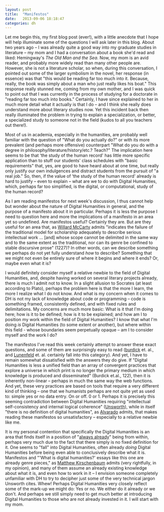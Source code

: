 ```yaml
---
layout: post
title:  "Manifestos"
date:   2013-09-06 18:18:47
categories: dh
---
```


Let me begin this, my first blog post (ever!), with a little anecdote that I hope will help illuminate some of the questions I will ask later in this blog. About two years ago – I was already quite a good way into my graduate studies in literature – my mom and I had a conversation about a book she'd read and liked: Hemingway's _The Old Man and the Sea_. Now, my mom is an avid reader, and probably more widely read than many other people are. However, she is not a literature scholar, so when, during this conversation, I pointed out some of the larger symbolism in the novel, her response (in essence) was that "this would be reading far too much into it. Because, really, the book was simply about a man who just really likes his boat." This response really stunned me, coming from my own mother, and I was quick to point out that I was currently in the process of studying for a doctorate in "reading far too much into books." Certainly, I have since explained to her in much more detail what it actually is that I do – and I think she really does understand more about literary studies now. Yet this incident back then really illuminated the problem in trying to explain a specialization, or better, a specialized study to someone not in the field (kudos to all you teachers out there!).

Most of us in academia, especially in the humanities, are probably well familiar with the question of "What do you actually do?" or with its more prevalent (and perhaps more offensive) counterpart "What do you do with a degree in philosophy/literature/history/etc.? Teach?" The implication here seems to be that ‘the study of the human record' has little more specific application than to stuff our students' class schedules with "basic requirements" that, yes, are good to have heard about at one time, but really only justify our own indulgences and distract students from the pursuit of "a real job." So, then, if the value of ‘the study of the human record' already is hard to justify – even to explain – what are we to do with Digital Humanities, which, perhaps far too simplified, is the digital, or computational, study of the human record?

<!--break-->

As I am reading manifestos for next week's discussion, I thus cannot help but wonder about the nature of Digital Humanities in general, and the purpose of a manifesto about it in particular. Perhaps it is less the purpose I need to question here and more the implications of a manifesto in an area yet so undefined. Are manifestos useful? Certainly they are. But are they useful for an area that, as [Willard McCarty][mccarty] admits "indicates the failure of the traditional model for scholarship adequately to describe serious intellectual work … [and] whose scope cannot be delimited in the same way and to the same extent as the traditional, nor can its genre be confined to stable discursive prose" (1227)? In other words, can we describe something we perhaps do not yet fully understand _how_ to describe? Something that we might not even be entirely sure of where it begins and where it ends? Or, maybe even what it is?

I would definitely consider myself a relative newbie to the field of Digital Humanities, and, despite having worked on several literary projects already, there is much I admit not to know. In a slight allusion to Socrates (at least according to Plato), perhaps the problem here is that the more I learn, the more I realize what I do not know. And what is my concern when it comes to DH is not my lack of knowledge about code or programming – code is something framed, consistently defined, and with fixed rules and delimitations. My concerns are much more basic: What is it that I'm doing here; how is it to be defined; how is it to be explained; and how am I to position my work within the field of Digital Humanities? I know that what I'm doing _is_ Digital Humanities (to some extent or another), but where within this field - whose boundaries seem perpetually opaque – am I to consider myself and the work I do?

The manifestos I've read this week certainly attempt to answer these exact questions, and some of them are surprisingly easy to read ([burdick][burdick] et. al., and [Lunenfeld][lunenfeld] et. al. certainly fall into this category). And yet, I have to remain somewhat dissatisfied with the answers they do give. If "Digital Humanities is less a unified field than an array of convergent practices that explore a universe in which print is no longer the primary medium in which knowledge is produced and disseminated" (Burdick et.al., 122), then it is inherently non-linear – perhaps in much the same way the web functions. And yet, these very practices are based on tools that require a very different kind of thinking – one that we humanists perhaps are not quite yet as used to: simple yes or no data entry. On or off. 0 or 1. Perhaps it is precisely this seeming contradiction between Digital Humanities requiring "intellectual self-consistency and internal logical coherence" ([Unsworth][unsworth]), while in itself "there is no definition of digital humanities", as [Alvarado][alvarado] admits, that makes reading these manifestos so unsatisfactory – especially to a relative newbie like me.

It is my personal contention that specifically the Digital Humanities is an area that finds itself in a position of "[always already][always-ready]" being from within, perhaps very much due to the fact that there simply is no fixed definition for it. One seems to "fall" into Digital Humanities, often already _doing_ Digital Humanities before being even able to conclusively describe what it is. Manifestos and "'What is digital humanities?' essays like this one are already genre pieces," as [Matthew Kirschenbaum][kirschenbaum] admits (very rightfully, in my opinion), and many of them assume an already existing knowledge about what it is, and even how to work in it – I envision someone completely unfamiliar with DH to try to decipher just some of the very technical jargon Unsworth cites. Whew! Perhaps Digital Humanities very closely reflect some of the mark-up we might do: Yes or no. We either do it already or we don't. And perhaps we still simply need to get much better at introducing Digital Humanities to those who are not already invested in it. I will start with my mom.
 

[mccarty]: http://www.mccarty.org.uk/
[burdick]: http://anneburdick.com/
[lunenfeld]: http://www.peterlunenfeld.com/
[unsworth]: http://blogs.brandeis.edu/lts/author/unsworth/
[kirschenbaum]: http://mkirschenbaum.wordpress.com/
[alvarado]: http://transducer.ontoligent.com/
[always-ready]: http://en.wikipedia.org/wiki/Always_already

